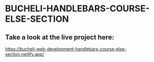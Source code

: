 # BUCHELI-HANDLEBARS-COURSE-ELSE-SECTION

## Take a look at the live project here:
https://bucheli-web-development-handlebars-course-else-section.netlify.app/
